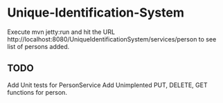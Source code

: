 # Unique-Identification-System

Execute mvn jetty:run and hit the URL http://localhost:8080/UniqueIdentificationSystem/services/person to see list of persons added.

## TODO
Add Unit tests for PersonService
Add Unimplented PUT, DELETE, GET functions for person.
